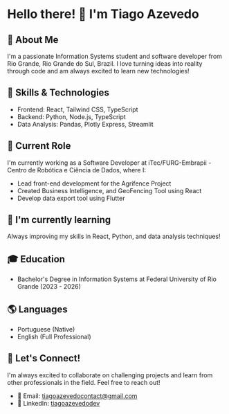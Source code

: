 # Hello there! 👋 I'm Tiago Azevedo

## 🚀 About Me
I'm a passionate Information Systems student and software developer from Rio Grande, Rio Grande do Sul, Brazil. I love turning ideas into reality through code and am always excited to learn new technologies!

## 🔧 Skills & Technologies
- Frontend: React, Tailwind CSS, TypeScript
- Backend: Python, Node.js, TypeScript
- Data Analysis: Pandas, Plotly Express, Streamlit

## 💼 Current Role
I'm currently working as a Software Developer at iTec/FURG-Embrapii - Centro de Robótica e Ciência de Dados, where I:
- Lead front-end development for the Agrifence Project
- Created Business Intelligence, and GeoFencing Tool using React
- Develop data export tool using Flutter

## 🌱 I'm currently learning
Always improving my skills in React, Python, and data analysis techniques!

## 🎓 Education
- Bachelor's Degree in Information Systems at Federal University of Rio Grande (2023 - 2026)

## 🌎 Languages
- Portuguese (Native)
- English (Full Professional)

## 🤝 Let's Connect!
I'm always excited to collaborate on challenging projects and learn from other professionals in the field. Feel free to reach out!

- 📧 Email: tiagoazevedocontact@gmail.com
- 💼 LinkedIn: [tiagoazevedodev](https://www.linkedin.com/in/tiagoazevedodev)
